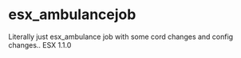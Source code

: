 # esx_ambulancejob
Literally just esx_ambulance job with some cord changes and config changes.. ESX 1.1.0
